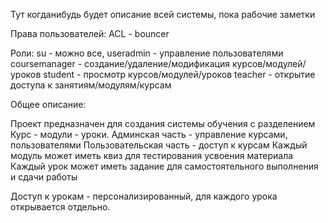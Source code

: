 Тут когданибудь будет описание всей системы, пока рабочие заметки

Права пользователей:
ACL - bouncer

Роли: 
su - можно все,
useradmin - управление пользователями
coursemanager - создание/удаление/модификация курсов/модулей/уроков 
student - просмотр курсов/модулей/уроков
teacher - открытие доступа к занятиям/модулям/курсам

Общее описание:

Проект предназначен для создания системы обучения с разделением Курс - модули - уроки. 
Админская часть - управление курсами, пользователями
Пользовательская часть - доступ к курсам
Каждый модуль может иметь квиз для тестирования усвоения материала
Каждый урок может иметь задание для самостоятельного выполнения и сдачи работы

Доступ к урокам - персонализированный, для каждого урока открывается отдельно. 


